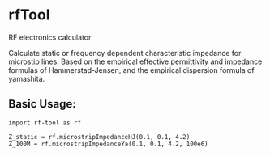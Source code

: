 # rfTool
RF electronics calculator

Calculate static or frequency dependent characteristic impedance for microstip lines.
Based on the empirical effective permittivity and impedance formulas of Hammerstad-Jensen, and the empirical dispersion formula of yamashita.

## Basic Usage:
```
import rf-tool as rf

Z_static = rf.microstripImpedanceHJ(0.1, 0.1, 4.2)
Z_100M = rf.microstripImpedanceYa(0.1, 0.1, 4.2, 100e6)
```
